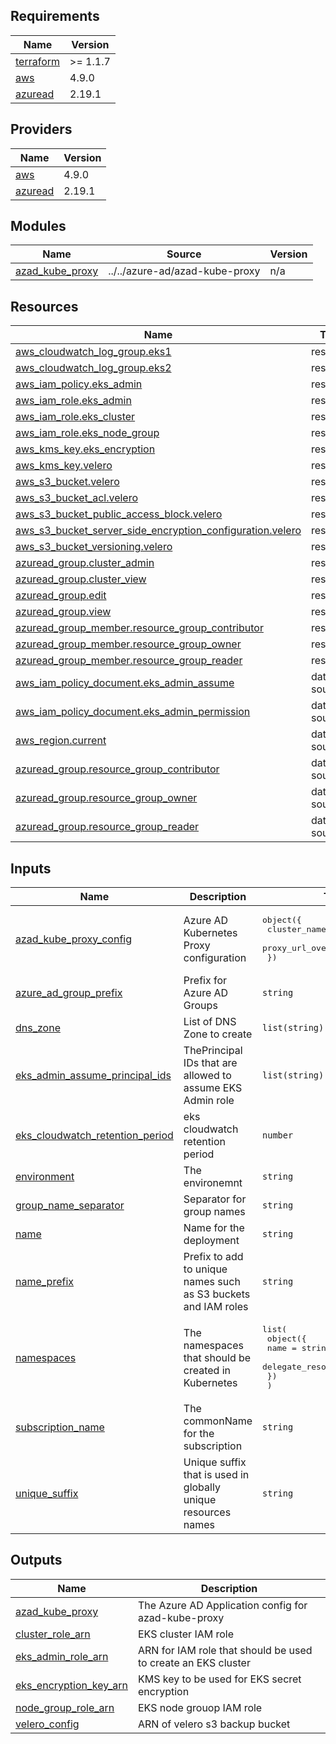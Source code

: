## Requirements

| Name | Version |
|------|---------|
| <a name="requirement_terraform"></a> [terraform](#requirement\_terraform) | >= 1.1.7 |
| <a name="requirement_aws"></a> [aws](#requirement\_aws) | 4.9.0 |
| <a name="requirement_azuread"></a> [azuread](#requirement\_azuread) | 2.19.1 |

## Providers

| Name | Version |
|------|---------|
| <a name="provider_aws"></a> [aws](#provider\_aws) | 4.9.0 |
| <a name="provider_azuread"></a> [azuread](#provider\_azuread) | 2.19.1 |

## Modules

| Name | Source | Version |
|------|--------|---------|
| <a name="module_azad_kube_proxy"></a> [azad\_kube\_proxy](#module\_azad\_kube\_proxy) | ../../azure-ad/azad-kube-proxy | n/a |

## Resources

| Name | Type |
|------|------|
| [aws_cloudwatch_log_group.eks1](https://registry.terraform.io/providers/hashicorp/aws/4.9.0/docs/resources/cloudwatch_log_group) | resource |
| [aws_cloudwatch_log_group.eks2](https://registry.terraform.io/providers/hashicorp/aws/4.9.0/docs/resources/cloudwatch_log_group) | resource |
| [aws_iam_policy.eks_admin](https://registry.terraform.io/providers/hashicorp/aws/4.9.0/docs/resources/iam_policy) | resource |
| [aws_iam_role.eks_admin](https://registry.terraform.io/providers/hashicorp/aws/4.9.0/docs/resources/iam_role) | resource |
| [aws_iam_role.eks_cluster](https://registry.terraform.io/providers/hashicorp/aws/4.9.0/docs/resources/iam_role) | resource |
| [aws_iam_role.eks_node_group](https://registry.terraform.io/providers/hashicorp/aws/4.9.0/docs/resources/iam_role) | resource |
| [aws_kms_key.eks_encryption](https://registry.terraform.io/providers/hashicorp/aws/4.9.0/docs/resources/kms_key) | resource |
| [aws_kms_key.velero](https://registry.terraform.io/providers/hashicorp/aws/4.9.0/docs/resources/kms_key) | resource |
| [aws_s3_bucket.velero](https://registry.terraform.io/providers/hashicorp/aws/4.9.0/docs/resources/s3_bucket) | resource |
| [aws_s3_bucket_acl.velero](https://registry.terraform.io/providers/hashicorp/aws/4.9.0/docs/resources/s3_bucket_acl) | resource |
| [aws_s3_bucket_public_access_block.velero](https://registry.terraform.io/providers/hashicorp/aws/4.9.0/docs/resources/s3_bucket_public_access_block) | resource |
| [aws_s3_bucket_server_side_encryption_configuration.velero](https://registry.terraform.io/providers/hashicorp/aws/4.9.0/docs/resources/s3_bucket_server_side_encryption_configuration) | resource |
| [aws_s3_bucket_versioning.velero](https://registry.terraform.io/providers/hashicorp/aws/4.9.0/docs/resources/s3_bucket_versioning) | resource |
| [azuread_group.cluster_admin](https://registry.terraform.io/providers/hashicorp/azuread/2.19.1/docs/resources/group) | resource |
| [azuread_group.cluster_view](https://registry.terraform.io/providers/hashicorp/azuread/2.19.1/docs/resources/group) | resource |
| [azuread_group.edit](https://registry.terraform.io/providers/hashicorp/azuread/2.19.1/docs/resources/group) | resource |
| [azuread_group.view](https://registry.terraform.io/providers/hashicorp/azuread/2.19.1/docs/resources/group) | resource |
| [azuread_group_member.resource_group_contributor](https://registry.terraform.io/providers/hashicorp/azuread/2.19.1/docs/resources/group_member) | resource |
| [azuread_group_member.resource_group_owner](https://registry.terraform.io/providers/hashicorp/azuread/2.19.1/docs/resources/group_member) | resource |
| [azuread_group_member.resource_group_reader](https://registry.terraform.io/providers/hashicorp/azuread/2.19.1/docs/resources/group_member) | resource |
| [aws_iam_policy_document.eks_admin_assume](https://registry.terraform.io/providers/hashicorp/aws/4.9.0/docs/data-sources/iam_policy_document) | data source |
| [aws_iam_policy_document.eks_admin_permission](https://registry.terraform.io/providers/hashicorp/aws/4.9.0/docs/data-sources/iam_policy_document) | data source |
| [aws_region.current](https://registry.terraform.io/providers/hashicorp/aws/4.9.0/docs/data-sources/region) | data source |
| [azuread_group.resource_group_contributor](https://registry.terraform.io/providers/hashicorp/azuread/2.19.1/docs/data-sources/group) | data source |
| [azuread_group.resource_group_owner](https://registry.terraform.io/providers/hashicorp/azuread/2.19.1/docs/data-sources/group) | data source |
| [azuread_group.resource_group_reader](https://registry.terraform.io/providers/hashicorp/azuread/2.19.1/docs/data-sources/group) | data source |

## Inputs

| Name | Description | Type | Default | Required |
|------|-------------|------|---------|:--------:|
| <a name="input_azad_kube_proxy_config"></a> [azad\_kube\_proxy\_config](#input\_azad\_kube\_proxy\_config) | Azure AD Kubernetes Proxy configuration | <pre>object({<br>    cluster_name_prefix = string<br>    proxy_url_override  = string<br>  })</pre> | <pre>{<br>  "cluster_name_prefix": "eks",<br>  "proxy_url_override": ""<br>}</pre> | no |
| <a name="input_azure_ad_group_prefix"></a> [azure\_ad\_group\_prefix](#input\_azure\_ad\_group\_prefix) | Prefix for Azure AD Groups | `string` | `"az"` | no |
| <a name="input_dns_zone"></a> [dns\_zone](#input\_dns\_zone) | List of DNS Zone to create | `list(string)` | n/a | yes |
| <a name="input_eks_admin_assume_principal_ids"></a> [eks\_admin\_assume\_principal\_ids](#input\_eks\_admin\_assume\_principal\_ids) | ThePrincipal IDs that are allowed to assume EKS Admin role | `list(string)` | n/a | yes |
| <a name="input_eks_cloudwatch_retention_period"></a> [eks\_cloudwatch\_retention\_period](#input\_eks\_cloudwatch\_retention\_period) | eks cloudwatch retention period | `number` | `30` | no |
| <a name="input_environment"></a> [environment](#input\_environment) | The environemnt | `string` | n/a | yes |
| <a name="input_group_name_separator"></a> [group\_name\_separator](#input\_group\_name\_separator) | Separator for group names | `string` | `"-"` | no |
| <a name="input_name"></a> [name](#input\_name) | Name for the deployment | `string` | n/a | yes |
| <a name="input_name_prefix"></a> [name\_prefix](#input\_name\_prefix) | Prefix to add to unique names such as S3 buckets and IAM roles | `string` | `"xks"` | no |
| <a name="input_namespaces"></a> [namespaces](#input\_namespaces) | The namespaces that should be created in Kubernetes | <pre>list(<br>    object({<br>      name                    = string<br>      delegate_resource_group = bool<br>    })<br>  )</pre> | n/a | yes |
| <a name="input_subscription_name"></a> [subscription\_name](#input\_subscription\_name) | The commonName for the subscription | `string` | n/a | yes |
| <a name="input_unique_suffix"></a> [unique\_suffix](#input\_unique\_suffix) | Unique suffix that is used in globally unique resources names | `string` | n/a | yes |

## Outputs

| Name | Description |
|------|-------------|
| <a name="output_azad_kube_proxy"></a> [azad\_kube\_proxy](#output\_azad\_kube\_proxy) | The Azure AD Application config for azad-kube-proxy |
| <a name="output_cluster_role_arn"></a> [cluster\_role\_arn](#output\_cluster\_role\_arn) | EKS cluster IAM role |
| <a name="output_eks_admin_role_arn"></a> [eks\_admin\_role\_arn](#output\_eks\_admin\_role\_arn) | ARN for IAM role that should be used to create an EKS cluster |
| <a name="output_eks_encryption_key_arn"></a> [eks\_encryption\_key\_arn](#output\_eks\_encryption\_key\_arn) | KMS key to be used for EKS secret encryption |
| <a name="output_node_group_role_arn"></a> [node\_group\_role\_arn](#output\_node\_group\_role\_arn) | EKS node grouop IAM role |
| <a name="output_velero_config"></a> [velero\_config](#output\_velero\_config) | ARN of velero s3 backup bucket |
